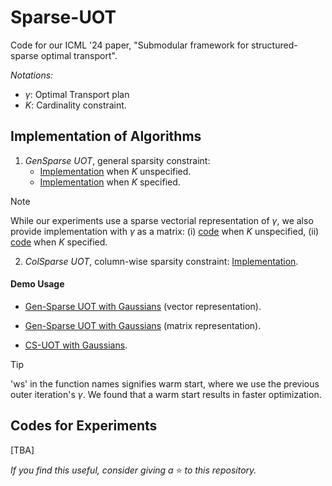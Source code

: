 # Sparse-UOT
Code for our ICML '24 paper, "Submodular framework for structured-sparse optimal transport".

*Notations:*
- $\gamma$: Optimal Transport plan
- $K$: Cardinality constraint.

## Implementation of Algorithms
1. *GenSparse UOT*, general sparsity constraint:
    - [Implementation](https://github.com/Piyushi-0/Sparse-UOT/blob/main/sparse_ot/sparse_repr_autok.py) when $K$ unspecified.
    - [Implementation](https://github.com/Piyushi-0/Sparse-UOT/blob/main/sparse_ot/sparse_repr.py) when $K$ specified.
> [!NOTE]
> While our experiments use a sparse vectorial representation of $\gamma$, we also provide implementation with $\gamma$ as a matrix: (i) [code](https://github.com/Piyushi-0/Sparse-UOT/blob/main/sparse_ot/full_repr_autok.py) when $K$ unspecified, (ii) [code](https://github.com/Piyushi-0/Sparse-UOT/blob/main/sparse_ot/full_repr.py) when $K$ specified.

2. *ColSparse UOT*, column-wise sparsity constraint: [Implementation](https://github.com/Piyushi-0/Sparse-UOT/blob/main/sparse_ot/matroid_col_k.py).
#### Demo Usage
- [Gen-Sparse UOT with Gaussians](https://github.com/Piyushi-0/Sparse-UOT/blob/main/examples/Gaussian/sparse_repr.ipynb) (vector representation).

- [Gen-Sparse UOT with Gaussians](https://github.com/Piyushi-0/Sparse-UOT/blob/main/examples/Gaussian/full_repr.ipynb) (matrix representation).

- [CS-UOT with Gaussians](https://github.com/Piyushi-0/Sparse-UOT/blob/main/examples/Gaussian/matroid_col_k.ipynb).
> [!TIP]
> 'ws' in the function names signifies warm start, where we use the previous outer iteration's $\gamma$. We found that a warm start results in faster optimization.

## Codes for Experiments
[TBA]

*If you find this useful, consider giving a* ⭐ *to this repository.*

